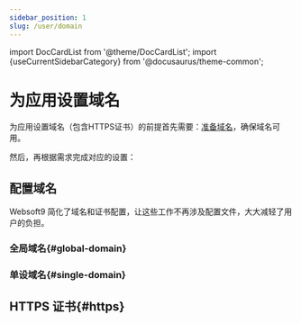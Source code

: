 ```yaml
---
sidebar_position: 1
slug: /user/domain
---
```


import DocCardList from '@theme/DocCardList';
import {useCurrentSidebarCategory} from '@docusaurus/theme-common';

# 为应用设置域名

为应用设置域名（包含HTTPS证书）的前提首先需要：[准备域名](../reference/domain)，确保域名可用。  

然后，再根据需求完成对应的设置：

## 配置域名

Websoft9 简化了域名和证书配置，让这些工作不再涉及配置文件，大大减轻了用户的负担。

### 全局域名{#global-domain}

### 单设域名{#single-domain}

## HTTPS 证书{#https}


<DocCardList items={useCurrentSidebarCategory().items}/>
